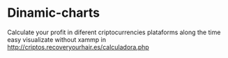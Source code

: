 # Dinamic-charts
Calculate your profit in diferent criptocurrencies plataforms along the time
easy visualizate without xammp in http://criptos.recoveryourhair.es/calculadora.php
